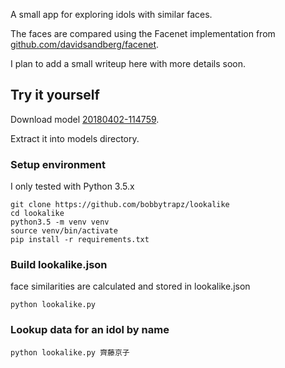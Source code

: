 A small app for exploring idols with similar faces.

The faces are compared using the Facenet implementation from [github.com/davidsandberg/facenet](https://github.com/davidsandberg/facenet).

I plan to add a small writeup here with more details soon.

## Try it yourself

Download model [20180402-114759](https://drive.google.com/open?id=1EXPBSXwTaqrSC0OhUdXNmKSh9qJUQ55-).

Extract it into models directory.

### Setup environment

I only tested with Python 3.5.x

```
git clone https://github.com/bobbytrapz/lookalike
cd lookalike
python3.5 -m venv venv
source venv/bin/activate
pip install -r requirements.txt
```

### Build lookalike.json

face similarities are calculated and stored in lookalike.json

```
python lookalike.py
```

### Lookup data for an idol by name

```
python lookalike.py 齊藤京子
```
